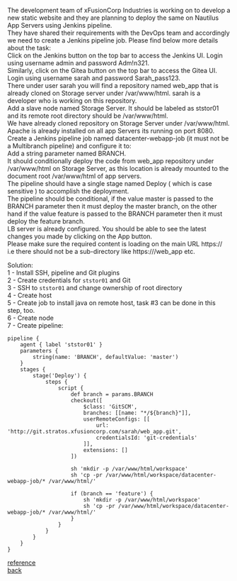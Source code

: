 The development team of xFusionCorp Industries is working on to develop a new static website and they are planning to deploy the same on Nautilus App Servers using Jenkins pipeline.  
They have shared their requirements with the DevOps team and accordingly we need to create a Jenkins pipeline job. Please find below more details about the task:  
Click on the Jenkins button on the top bar to access the Jenkins UI. Login using username admin and password Adm!n321.  
Similarly, click on the Gitea button on the top bar to access the Gitea UI. Login using username sarah and password Sarah_pass123.  
There under user sarah you will find a repository named web_app that is already cloned on Storage server under /var/www/html. sarah is a developer who is working on this repository.  
Add a slave node named Storage Server. It should be labeled as ststor01 and its remote root directory should be /var/www/html.  
We have already cloned repository on Storage Server under /var/www/html.  
Apache is already installed on all app Servers its running on port 8080.  
Create a Jenkins pipeline job named datacenter-webapp-job (it must not be a Multibranch pipeline) and configure it to:  
Add a string parameter named BRANCH.  
It should conditionally deploy the code from web_app repository under /var/www/html on Storage Server, as this location is already mounted to the document root /var/www/html of app servers.  
The pipeline should have a single stage named Deploy ( which is case sensitive ) to accomplish the deployment.  
The pipeline should be conditional, if the value master is passed to the BRANCH parameter then it must deploy the master branch, on the other hand if the value feature is passed to the BRANCH parameter then it must deploy the feature branch.  
LB server is already configured. You should be able to see the latest changes you made by clicking on the App button.  
Please make sure the required content is loading on the main URL https://<LBR-URL> i.e there should not be a sub-directory like https://<LBR-URL>/web_app etc.  


Solution:  
1 - Install SSH, pipeline and Git plugins  
2 - Create credentials for `ststor01` and Git  
3 - SSH to `ststor01` and change ownership of root directory  
4 - Create host  
5 - Create job to install java on remote host, task #3 can be done in this step, too.  
6 - Create node  
7 - Create pipeline:  
```
pipeline {
    agent { label 'ststor01' }
    parameters {
        string(name: 'BRANCH', defaultValue: 'master')
    }
    stages {
        stage('Deploy') {
            steps {
                script {
                    def branch = params.BRANCH
                    checkout([
                        $class: 'GitSCM',
                        branches: [[name: "*/${branch}"]],
                        userRemoteConfigs: [[
                            url: 'http://git.stratos.xfusioncorp.com/sarah/web_app.git',
                            credentialsId: 'git-credentials'
                        ]],
                        extensions: []
                    ])
                    
                    sh 'mkdir -p /var/www/html/workspace'
                    sh 'cp -pr /var/www/html/workspace/datacenter-webapp-job/* /var/www/html/'

                    if (branch == 'feature') {
                        sh 'mkdir -p /var/www/html/workspace'
                        sh 'cp -pr /var/www/html/workspace/datacenter-webapp-job/* /var/www/html/'
                    }
                }
            }
        }
    }
}

```
[reference](https://www.jenkins.io/blog/2017/01/19/converting-conditional-to-pipeline/)  
[back](https://github.com/MederD/Kodekloud-Engineer-Tasks/tree/main)
